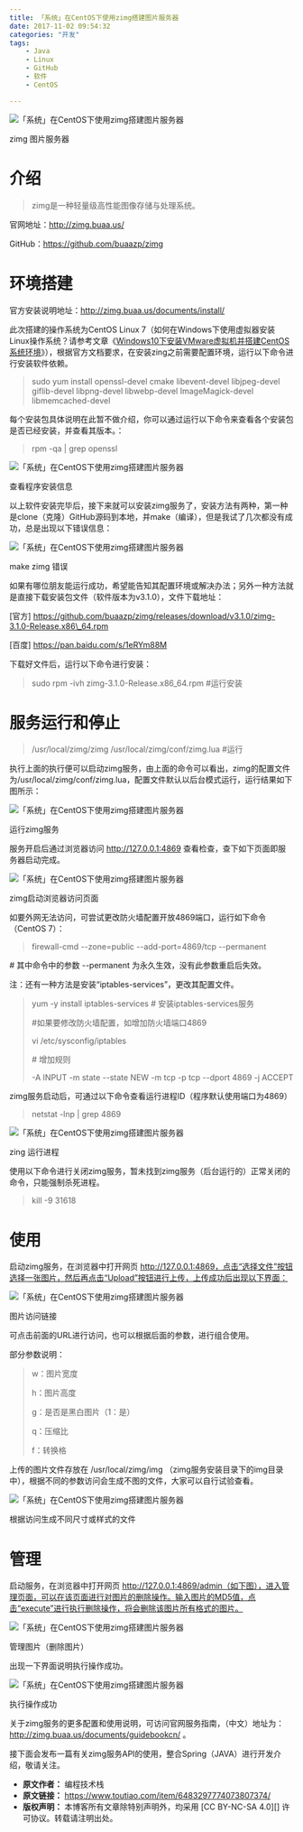 ```yaml
---
title: 「系统」在CentOS下使用zimg搭建图片服务器
date: 2017-11-02 09:54:32
categories: "开发"
tags:
	- Java
	- Linux
	- GitHub
	- 软件
	- CentOS

---
```


![「系统」在CentOS下使用zimg搭建图片服务器][CentOS_zimg]

zimg 图片服务器

# 介绍 #

> zimg是一种轻量级高性能图像存储与处理系统。  
> 

官网地址：http://zimg.buaa.us/

GitHub：https://github.com/buaazp/zimg

# 环境搭建 #

官方安装说明地址：http://zimg.buaa.us/documents/install/

此次搭建的操作系统为CentOS Linux 7（如何在Windows下使用虚拟器安装Linux操作系统？请参考文章《[Windows10下安装VMware虚拟机并搭建CentOS系统环境][Windows10_VMware_CentOS]》），根据官方文档要求，在安装zing之前需要配置环境，运行以下命令进行安装软件依赖。

> sudo yum install openssl-devel cmake libevent-devel libjpeg-devel giflib-devel libpng-devel libwebp-devel ImageMagick-devel libmemcached-devel

每个安装包具体说明在此暂不做介绍，你可以通过运行以下命令来查看各个安装包是否已经安装，并查看其版本。：  


> rpm -qa | grep openssl

![「系统」在CentOS下使用zimg搭建图片服务器][CentOS_zimg 1]

查看程序安装信息

以上软件安装完毕后，接下来就可以安装zimg服务了，安装方法有两种，第一种是clone（克隆）GitHub源码到本地，并make（编译），但是我试了几次都没有成功，总是出现以下错误信息：

![「系统」在CentOS下使用zimg搭建图片服务器][CentOS_zimg 2]

make zimg 错误

如果有哪位朋友能运行成功，希望能告知其配置环境或解决办法；另外一种方法就是直接下载安装包文件（软件版本为v3.1.0），文件下载地址：

\[官方\] https://github.com/buaazp/zimg/releases/download/v3.1.0/zimg-3.1.0-Release.x86\_64.rpm

\[百度\] https://pan.baidu.com/s/1eRYm88M

下载好文件后，运行以下命令进行安装：

> sudo rpm -ivh zimg-3.1.0-Release.x86\_64.rpm \#运行安装

# 服务运行和停止 #

> /usr/local/zimg/zimg /usr/local/zimg/conf/zimg.lua \#运行

执行上面的执行便可以启动zimg服务，由上面的命令可以看出，zimg的配置文件为/usr/local/zimg/conf/zimg.lua，配置文件默认以后台模式运行，运行结果如下图所示：

![「系统」在CentOS下使用zimg搭建图片服务器][CentOS_zimg 3]

运行zimg服务

服务开启后通过浏览器访问 http://127.0.0.1:4869 查看检查，查下如下页面即服务器启动完成。

![「系统」在CentOS下使用zimg搭建图片服务器][CentOS_zimg 4]

zimg启动浏览器访问页面

如要外网无法访问，可尝试更改防火墙配置开放4869端口，运行如下命令（CentOS 7）：

> firewall-cmd --zone=public --add-port=4869/tcp --permanent

\# 其中命令中的参数 --permanent 为永久生效，没有此参数重启后失效。

注：还有一种方法是安装“iptables-services”，更改其配置文件。

> yum -y install iptables-services \# 安装iptables-services服务
> 
> \#如果要修改防火墙配置，如增加防火墙端口4869
> 
> vi /etc/sysconfig/iptables
> 
> \# 增加规则
> 
> \-A INPUT -m state --state NEW -m tcp -p tcp --dport 4869 -j ACCEPT

zimg服务启动后，可通过以下命令查看运行进程ID（程序默认使用端口为4869）

> netstat -lnp | grep 4869

![「系统」在CentOS下使用zimg搭建图片服务器][CentOS_zimg 5]

zing 运行进程

使用以下命令进行关闭zimg服务，暂未找到zimg服务（后台运行的）正常关闭的命令，只能强制杀死进程。

> kill -9 31618

# 使用 #

启动zimg服务，在浏览器中打开网页 http://127.0.0.1:4869，点击“选择文件”按钮选择一张图片，然后再点击“Upload”按钮进行上传，上传成功后出现以下界面：

![「系统」在CentOS下使用zimg搭建图片服务器][CentOS_zimg 6]

图片访问链接

可点击前面的URL进行访问，也可以根据后面的参数，进行组合使用。

部分参数说明：

> w：图片宽度
> 
> h：图片高度
> 
> g：是否是黑白图片（1：是）
> 
> q：压缩比
> 
> f：转换格

上传的图片文件存放在 /usr/local/zimg/img （zimg服务安装目录下的img目录中），根据不同的参数访问会生成不图的文件，大家可以自行试验查看。

![「系统」在CentOS下使用zimg搭建图片服务器][CentOS_zimg 7]

根据访问生成不同尺寸或样式的文件

# 管理 #

启动服务，在浏览器中打开网页 http://127.0.0.1:4869/admin（如下图），进入管理页面，可以在该页面进行对图片的删除操作。输入图片的MD5值，点击“execute”进行执行删除操作，将会删除该图片所有格式的图片。

![「系统」在CentOS下使用zimg搭建图片服务器][CentOS_zimg 8]

管理图片（删除图片）

出现一下界面说明执行操作成功。

![「系统」在CentOS下使用zimg搭建图片服务器][CentOS_zimg 9]

执行操作成功

关于zimg服务的更多配置和使用说明，可访问官网服务指南，（中文）地址为：http://zimg.buaa.us/documents/guidebookcn/ 。

接下面会发布一篇有关zimg服务API的使用，整合Spring（JAVA）进行开发介绍，敬请关注。


[CentOS_zimg]: /pro/os/crawler/MBJ3-M3UN-NBMV.jpg
[Windows10_VMware_CentOS]: https://www.toutiao.com/i6482968499277791757/
[CentOS_zimg 1]: /pro/os/crawler/RNFR-JUJ7-3ERU.jpg
[CentOS_zimg 2]: /pro/os/crawler/JFEJ-UBRQ-EYNF.jpg
[CentOS_zimg 3]: /pro/os/crawler/YAJF-IVZQ-UMZ3.jpg
[CentOS_zimg 4]: /pro/os/crawler/NEBR-EAAU-ZEY3.jpg
[CentOS_zimg 5]: /pro/os/crawler/ENQ2-EVMI-MIVB.jpg
[CentOS_zimg 6]: /pro/os/crawler/YNNN-3IEF-VJIB.jpg
[CentOS_zimg 7]: /pro/os/crawler/BFVB-ABEZ-BF6Z.jpg
[CentOS_zimg 8]: /pro/os/crawler/QMJ2-EEBJ-MJR3.jpg
[CentOS_zimg 9]: /pro/os/crawler/RNZM-7RMZ-MFNJ.jpg
 *  **原文作者：** 编程技术栈
 *  **原文链接：** https://www.toutiao.com/item/6483297774073807374/
 *  **版权声明：** 本博客所有文章除特别声明外，均采用 [CC BY-NC-SA 4.0][] 许可协议。转载请注明出处。